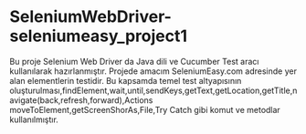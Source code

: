 # SeleniumWebDriver-seleniumeasy_project1
Bu proje Selenium Web Driver da Java dili ve Cucumber Test aracı kullanılarak hazırlanmıştır.
Projede amacım SeleniumEasy.com adresinde yer alan elementlerin testidir.
Bu kapsamda temel test altyapısının oluşturulması,findElement,wait,until,sendKeys,getText,getLocation,getTitle,navigate(back,refresh,forward),Actions moveToElement,getScreenShorAs,File,Try Catch gibi komut ve metodlar kullanılmıştır.
